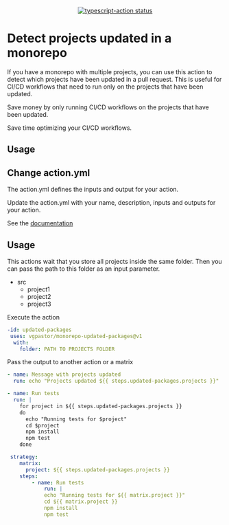 <p align="center">
  <a href="https://github.com/actions/typescript-action/actions"><img alt="typescript-action status" src="https://github.com/actions/typescript-action/workflows/build-test/badge.svg"></a>
</p>

# Detect projects updated in a monorepo

If you have a monorepo with multiple projects, you can use this action to detect which projects have been updated in a pull request. This is useful for CI/CD workflows that need to run only on the projects that have been updated.

Save money by only running CI/CD workflows on the projects that have been updated.

Save time optimizing your CI/CD workflows.

## Usage



## Change action.yml

The action.yml defines the inputs and output for your action.

Update the action.yml with your name, description, inputs and outputs for your action.

See the [documentation](https://help.github.com/en/articles/metadata-syntax-for-github-actions)


## Usage

This actions wait that you store all projects inside the same folder. Then you can pass the path to this folder as an input parameter.

- src
  - project1
  - project2
  - project3

Execute the action

```yaml
-id: updated-packages
 uses: vgpastor/monorepo-updated-packages@v1
  with:
    folder: PATH TO PROJECTS FOLDER
```

Pass the output to another action or a matrix

```yaml
- name: Message with projects updated
  run: echo "Projects updated ${{ steps.updated-packages.projects }}"
```

```yaml
- name: Run tests
  run: |
    for project in ${{ steps.updated-packages.projects }}
    do
      echo "Running tests for $project"
      cd $project
      npm install
      npm test
    done
```

```yaml
 strategy:
    matrix:
      project: ${{ steps.updated-packages.projects }}
    steps:
        - name: Run tests
            run: |
            echo "Running tests for ${{ matrix.project }}"
            cd ${{ matrix.project }}
            npm install
            npm test
```
